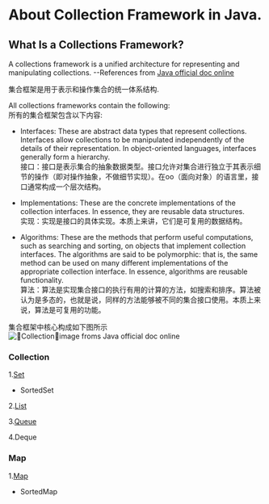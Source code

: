 # About Collection Framework in Java.  

## What Is a Collections Framework?
A collections framework is a unified architecture for representing and manipulating collections. --References from [Java official doc online](https://docs.oracle.com/javase/tutorial/collections/intro/index.html)  

集合框架是用于表示和操作集合的统一体系结构.  

 All collections frameworks contain the following:  
 所有的集合框架包含以下内容:  

 - Interfaces: These are abstract data types that represent collections. Interfaces allow collections to be manipulated independently of the details of their representation. In object-oriented languages, interfaces generally form a hierarchy.  
 接口：接口是表示集合的抽象数据类型。接口允许对集合进行独立于其表示细节的操作（即对操作抽象，不做细节实现）。在oo（面向对象）的语言里，接口通常构成一个层次结构。  

- Implementations: These are the concrete implementations of the collection interfaces. In essence, they are reusable data structures.  
实现：实现是接口的具体实现。本质上来讲，它们是可复用的数据结构。

- Algorithms: These are the methods that perform useful computations, such as searching and sorting, on objects that implement collection interfaces. The algorithms are said to be polymorphic: that is, the same method can be used on many different implementations of the appropriate collection interface. In essence, algorithms are reusable functionality.  
算法：算法是实现集合接口的执行有用的计算的方法，如搜索和排序。算法被认为是多态的，也就是说，同样的方法能够被不同的集合接口使用。本质上来说，算法是可复用的功能。  

集合框架中核心构成如下图所示  
![Collection，image froms Java official doc online](https://docs.oracle.com/javase/tutorial/figures/collections/colls-coreInterfaces.gif)  

###  Collection  
1.[Set](./Set)  
- SortedSet  

2.[List](./List) 

3.[Queue](./Queue)

4.Deque

###  Map  
1.[Map](./Map)  
- SortedMap